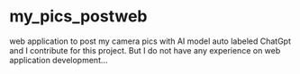 # my_pics_postweb
web application to post my camera pics with AI model auto labeled
ChatGpt and I contribute for this project.
But I do not have any experience on web application development...
